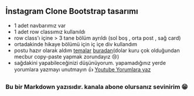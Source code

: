 ## İnstagram Clone Bootstrap tasarımı

* 1 adet navbarımız var
* 1 adet row classımız kullanıldı
* row class'ı içine > 3 tane bölüm ayrıldı (sol boş , orta post , sağ card)
*  ortadakinde hikaye bölümü için iç içe div kullandım
* postu hazır olarak aldım [temalar](https://themes.getbootstrap.com/) [buradan](https://themes.getbootstrap.com/preview/?theme_id=110435)(dolar kuru çok olduğundan mecbur copy-paste yapmak zorundayız 😢)
* sağdakini yapabileceğinizi düşünüyorum.
yapamadığınız yerde yorumlara yazmayı unutmayın 👍 [Youtube Yorumlara yaz](https://www.youtube.com/@ahmetsemihdur)

### Bu bir Markdown yazısıdır. kanala abone olursanız sevinirim 😁
<!--BURASIDA YORUM SATIRI-->